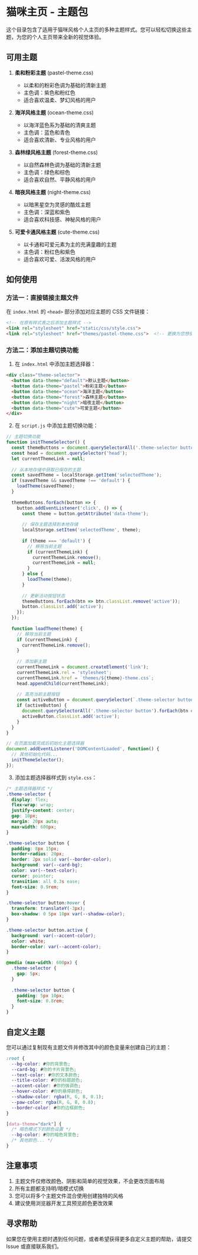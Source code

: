 # 猫咪主页 - 主题包

这个目录包含了适用于猫咪风格个人主页的多种主题样式。您可以轻松切换这些主题，为您的个人主页带来全新的视觉体验。

## 可用主题

1. **柔和粉彩主题** (pastel-theme.css)
   - 以柔和的粉彩色调为基础的清新主题
   - 主色调：紫色和粉红色
   - 适合喜欢温柔、梦幻风格的用户

2. **海洋风格主题** (ocean-theme.css)
   - 以海洋蓝色系为基础的清爽主题
   - 主色调：蓝色和青色
   - 适合喜欢清新、专业风格的用户

3. **森林绿风格主题** (forest-theme.css)
   - 以自然森林色调为基础的清新主题
   - 主色调：绿色和棕色
   - 适合喜欢自然、平静风格的用户

4. **暗夜风格主题** (night-theme.css)
   - 以暗黑星空为灵感的酷炫主题
   - 主色调：深蓝和紫色
   - 适合喜欢科技感、神秘风格的用户

5. **可爱卡通风格主题** (cute-theme.css)
   - 以卡通和可爱元素为主的充满童趣的主题
   - 主色调：粉红色和紫色
   - 适合喜欢可爱、活泼风格的用户

## 如何使用

### 方法一：直接链接主题文件

在 `index.html` 的 `<head>` 部分添加对应主题的 CSS 文件链接：

```html
<!-- 在原有样式表之后添加主题样式 -->
<link rel="stylesheet" href="static/css/style.css">
<link rel="stylesheet" href="themes/pastel-theme.css">  <!-- 更换为您想使用的主题 -->
```

### 方法二：添加主题切换功能

1. 在 `index.html` 中添加主题选择器：

```html
<div class="theme-selector">
  <button data-theme="default">默认主题</button>
  <button data-theme="pastel">粉彩主题</button>
  <button data-theme="ocean">海洋主题</button>
  <button data-theme="forest">森林主题</button>
  <button data-theme="night">暗夜主题</button>
  <button data-theme="cute">可爱主题</button>
</div>
```

2. 在 `script.js` 中添加主题切换功能：

```javascript
// 主题切换功能
function initThemeSelector() {
  const themeButtons = document.querySelectorAll('.theme-selector button');
  const head = document.querySelector('head');
  let currentThemeLink = null;
  
  // 从本地存储中获取已保存的主题
  const savedTheme = localStorage.getItem('selectedTheme');
  if (savedTheme && savedTheme !== 'default') {
    loadTheme(savedTheme);
  }
  
  themeButtons.forEach(button => {
    button.addEventListener('click', () => {
      const theme = button.getAttribute('data-theme');
      
      // 保存主题选择到本地存储
      localStorage.setItem('selectedTheme', theme);
      
      if (theme === 'default') {
        // 移除当前主题
        if (currentThemeLink) {
          currentThemeLink.remove();
          currentThemeLink = null;
        }
      } else {
        loadTheme(theme);
      }
      
      // 更新活动按钮状态
      themeButtons.forEach(btn => btn.classList.remove('active'));
      button.classList.add('active');
    });
  });
  
  function loadTheme(theme) {
    // 移除当前主题
    if (currentThemeLink) {
      currentThemeLink.remove();
    }
    
    // 添加新主题
    currentThemeLink = document.createElement('link');
    currentThemeLink.rel = 'stylesheet';
    currentThemeLink.href = `themes/${theme}-theme.css`;
    head.appendChild(currentThemeLink);
    
    // 高亮当前主题按钮
    const activeButton = document.querySelector(`.theme-selector button[data-theme="${theme}"]`);
    if (activeButton) {
      document.querySelectorAll('.theme-selector button').forEach(btn => btn.classList.remove('active'));
      activeButton.classList.add('active');
    }
  }
}

// 在页面加载完成后初始化主题选择器
document.addEventListener('DOMContentLoaded', function() {
  // 其他初始化代码...
  initThemeSelector();
});
```

3. 添加主题选择器样式到 `style.css`：

```css
/* 主题选择器样式 */
.theme-selector {
  display: flex;
  flex-wrap: wrap;
  justify-content: center;
  gap: 10px;
  margin: 20px auto;
  max-width: 600px;
}

.theme-selector button {
  padding: 8px 15px;
  border-radius: 20px;
  border: 2px solid var(--border-color);
  background: var(--card-bg);
  color: var(--text-color);
  cursor: pointer;
  transition: all 0.3s ease;
  font-size: 0.9rem;
}

.theme-selector button:hover {
  transform: translateY(-3px);
  box-shadow: 0 5px 10px var(--shadow-color);
}

.theme-selector button.active {
  background: var(--accent-color);
  color: white;
  border-color: var(--accent-color);
}

@media (max-width: 600px) {
  .theme-selector {
    gap: 5px;
  }
  
  .theme-selector button {
    padding: 5px 10px;
    font-size: 0.8rem;
  }
}
```

## 自定义主题

您可以通过复制现有主题文件并修改其中的颜色变量来创建自己的主题：

```css
:root {
  --bg-color: #你的背景色;
  --card-bg: #你的卡片背景色;
  --text-color: #你的文本颜色;
  --title-color: #你的标题颜色;
  --accent-color: #你的强调色;
  --hover-color: #你的悬停颜色;
  --shadow-color: rgba(R, G, B, 0.1);
  --paw-color: rgba(R, G, B, 0.8);
  --border-color: #你的边框颜色;
}

[data-theme="dark"] {
  /* 暗色模式下的颜色设置 */
  --bg-color: #你的暗色背景色;
  /* 其他颜色... */
}
```

## 注意事项

1. 主题文件仅修改颜色、阴影和简单的视觉效果，不会更改页面布局
2. 所有主题都支持明/暗模式切换
3. 您可以将多个主题文件混合使用创建独特的风格
4. 建议使用浏览器开发工具预览颜色更改效果

## 寻求帮助

如果您在使用主题时遇到任何问题，或者希望获得更多自定义主题的帮助，请提交 Issue 或直接联系我们。 